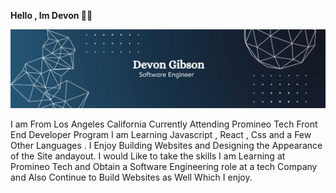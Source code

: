  <b> Hello , Im Devon </b> 👋🏾 
 
<img src="Black Minimal Motivation Quote LinkedIn Banner (2).png"><br>


 I am From Los Angeles California Currently Attending Promineo Tech 
 Front End Developer Program I am Learning Javascript , React , Css  and  a Few 
 Other Languages . I Enjoy Building Websites and Designing the Appearance
 of the Site andayout. I would Like to take the skills I am Learning at Promineo 
 Tech and Obtain a Software Engineering role at a tech Company and Also Continue
 to Build Websites as Well Which I enjoy.
